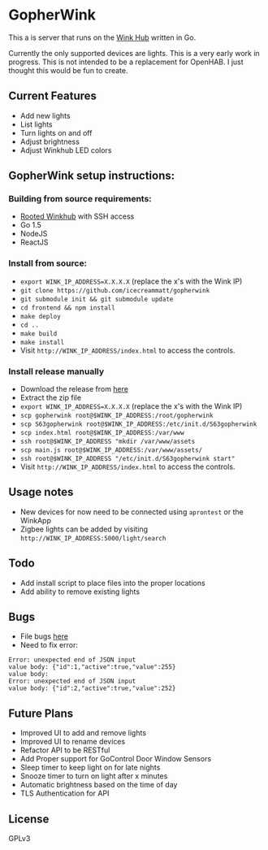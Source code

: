 # GopherWink

This a is server that runs on the [Wink Hub](http://www.wink.com/products/wink-hub/) written in Go.  

Currently the only supported devices are lights. This is a very early work in progress. This is not intended to be a replacement for OpenHAB. I just thought this would be fun to create.

## Current Features
* Add new lights
* List lights
* Turn lights on and off
* Adjust brightness
* Adjust Winkhub LED colors

## GopherWink setup instructions:

### Building from source requirements:

* [Rooted Winkhub](http://localhost:1313/post/hacking-the-winkhub-part-1/) with SSH access
* Go 1.5
* NodeJS
* ReactJS

### Install from source:

* `export WINK_IP_ADDRESS=X.X.X.X` (replace the x's with the Wink IP)
* `git clone https://github.com/icecreammatt/gopherwink`
* `git submodule init && git submodule update`
* `cd frontend && npm install`
* `make deploy`
* `cd ..`
* `make build`
* `make install`
* Visit `http://WINK_IP_ADDRESS/index.html` to access the controls.

### Install release manually

* Download the release from [here](https://github.com/icecreammatt/gopherwink/releases)
* Extract the zip file
* `export WINK_IP_ADDRESS=X.X.X.X` (replace the x's with the Wink IP)
* `scp gopherwink root@$WINK_IP_ADDRESS:/root/gopherwink`
* `scp S63gopherwink root@$WINK_IP_ADDRESS:/etc/init.d/S63gopherwink`
* `scp index.html root@$WINK_IP_ADDRESS:/var/www`
* `ssh root@$WINK_IP_ADDRESS "mkdir /var/www/assets`
* `scp main.js root@$WINK_IP_ADDRESS:/var/www/assets/`
* `ssh root@$WINK_IP_ADDRESS "/etc/init.d/S63gopherwink start"`
* Visit `http://WINK_IP_ADDRESS/index.html` to access the controls.

## Usage notes
* New devices for now need to be connected using `aprontest` or the WinkApp
* Zigbee lights can be added by visiting `http://WINK_IP_ADDRESS:5000/light/search`

## Todo
* Add install script to place files into the proper locations
* Add ability to remove existing lights

## Bugs
* File bugs [here](https://github.com/icecreammatt/gopherwink/issues)
* Need to fix error:

```
Error: unexpected end of JSON input
value body: {"id":1,"active":true,"value":255}
value body:
Error: unexpected end of JSON input
value body: {"id":2,"active":true,"value":252}
```

## Future Plans
* Improved UI to add and remove lights
* Improved UI to rename devices
* Refactor API to be RESTful
* Add Proper support for GoControl Door Window Sensors
* Sleep timer to keep light on for late nights
* Snooze timer to turn on light after x minutes
* Automatic brightness based on the time of day
* TLS Authentication for API

## License

GPLv3

